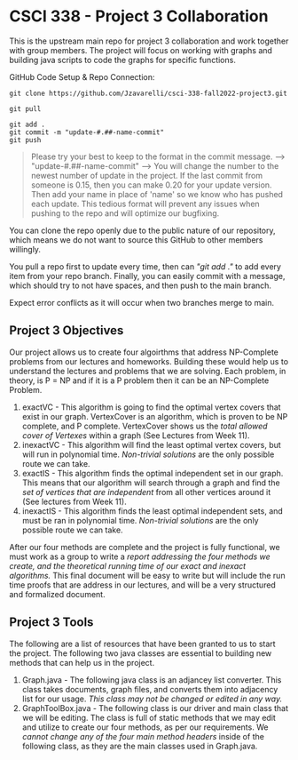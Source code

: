# CSCI 338 - Project 3 Collaboration

This is the upstream main repo for project 3 collaboration and work together with group members.
The project will focus on working with graphs and building java scripts to code the graphs for specific functions.

GitHub Code Setup & Repo Connection:
```
git clone https://github.com/Jzavarelli/csci-338-fall2022-project3.git

git pull

git add . 
git commit -m "update-#.##-name-commit"
git push
```
>Please try your best to keep to the format in the commit message. --> "update-#.##-name-commit" --> You will change the number to the newest number of update in the project. If the last commit from someone is 0.15, then you can make 0.20 for your update version. Then add your name in place of 'name' so we know who has pushed each update. This tedious format will prevent any issues when pushing to the repo and will optimize our bugfixing.

You can clone the repo openly due to the public nature of our repository, which means we do not want to source this GitHub to other members willingly.

You pull a repo first to update every time, then can *"git add ."* to add every item from your repo branch. Finally, you can easily commit with a message, which should try to not have spaces, and then push to the main branch.

Expect error conflicts as it will occur when two branches merge to main.

## Project 3 Objectives

Our project allows us to create four algoirthms that address NP-Complete problems from our lectures and homeworks. Building these would help us to understand the lectures and problems that we are solving. Each problem, in theory, is P = NP and if it is a P problem then it can be an NP-Complete Problem.

1. exactVC - This algorithm is going to find the optimal vertex covers that exist in our graph. VertexCover is an algorithm, which is proven to be NP complete, and P complete. VertexCover shows us the *total allowed cover of Vertexes* within a graph (See Lectures from Week 11).
2. inexactVC - This algorithm will find the least optimal vertex covers, but will run in polynomial time. *Non-trivial solutions* are the only possible route we can take.
3. exactIS - This algorithm finds the optimal independent set in our graph. This means that our algorithm will search through a graph and find the *set of vertices that are independent* from all other vertices around it (See lectures from Week 11).
4. inexactIS - This algorithm finds the least optimal independent sets, and must be ran in polynomial time. *Non-trivial solutions* are the only possible route we can take.

After our four methods are complete and the project is fully functional, we must work as a group to write a *report addressing the four methods we create, and the theoretical running time of our exact and inexact algorithms.* This final document will be easy to write but will include the run time proofs that are address in our lectures, and will be a very structured and formalized document.

## Project 3 Tools

The following are a list of resources that have been granted to us to start the project. The following two java classes are essential to building new methods that can help us in the project.

1. Graph.java - The following java class is an adjancey list converter. This class takes documents, graph files, and converts them into adjacency list for our usage. *This class may not be changed or edited in any way.*
2. GraphToolBox.java - The following class is our driver and main class that we will be editing. The class is full of static methods that we may edit and utilize to create our four methods, as per our requirements. We *cannot change any of the four main method headers* inside of the following class, as they are the main classes used in Graph.java.